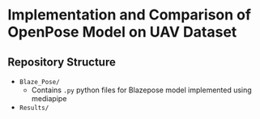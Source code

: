 # Implementation and Comparison of OpenPose Model on UAV Dataset

## Repository Structure
- `Blaze_Pose/` 
  - Contains `.py` python files for Blazepose model implemented using mediapipe
- `Results/`
  
 
